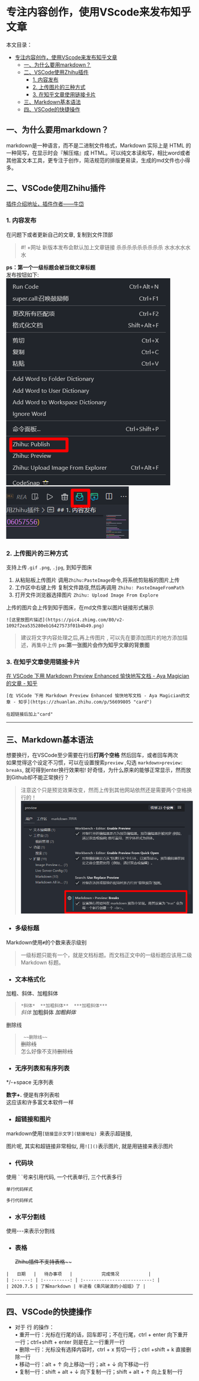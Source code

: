 # 专注内容创作，使用VScode来发布知乎文章

本文目录：  
- [专注内容创作，使用VScode来发布知乎文章](#专注内容创作使用vscode来发布知乎文章)
	- [一、为什么要用markdown？](#一为什么要用markdown)
	- [二、VSCode使用Zhihu插件](#二vscode使用zhihu插件)
		- [1. 内容发布](#1-内容发布)
		- [2. 上传图片的三种方式](#2-上传图片的三种方式)
		- [3. 在知乎文章使用链接卡片](#3-在知乎文章使用链接卡片)
	- [三、Markdown基本语法](#三markdown基本语法)
	- [四、VSCode的快捷操作](#四vscode的快捷操作)

## 一、为什么要用markdown？
markdown是一种语言，而不是二进制文件格式，Markdown 实际上是 HTML 的一种简写，在显示时会『解压缩』成 HTML。可以纯文本读和写，相比word或者其他富文本工具，更专注于创作，简洁规范的排版更易读，生成的md文件也小得多。


## 二、VSCode使用Zhihu插件
[插件介绍地址，插件作者——牛岱 ](https://zhuanlan.zhihu.com/p/106057556)

### 1. 内容发布
在问题下或者更新自己的文章, 复制到文件顶部  


>#! +网址
>新版本发布会默认加上文章链接
杀杀杀杀杀杀杀杀杀
水水水水水水  

**ps：第一个一级标题会被当做文章标题**   
发布按钮如下:  
![20200708204605](https://raw.githubusercontent.com/Achuan-2/Passage/master/images/20200708204605.png)  
![20200708204650](https://raw.githubusercontent.com/Achuan-2/Passage/master/images/20200708204650.png)


### 2. 上传图片的三种方式
支持上传`.gif` `.png`, `.jpg`, 到知乎图床

1.  从粘贴板上传图片
调用`Zhihu:PasteImage`命令,将系统剪贴板的图片上传
 2. 工作区中右键上传
复制文件路径,然后再调用 `Zhihu: PasteImageFromPath`
3.  打开文件浏览器选择图片
`Zhihu: Upload Image From Explore`

上传的图片会上传到知乎图床，在md文件里以图片链接形式展示
```
![这里放图片描述](https://pic4.zhimg.com/80/v2-1092f2ea535280eb16427573f01b4b49.png)  
```
>建议将文字内容处理之后,再上传图片 , 可以先在要添加图片的地方添加描述，再集中上传
>**ps:第一张图片会作为知乎文章的背景图**  

### 3. 在知乎文章使用链接卡片
[在 VSCode 下用 Markdown Preview Enhanced 愉快地写文档 - Aya Magician的文章 - 知乎](https://zhuanlan.zhihu.com/p/56699805 "card")

```
[在 VSCode 下用 Markdown Preview Enhanced 愉快地写文档 - Aya Magician的文章 - 知乎](https://zhuanlan.zhihu.com/p/56699805 "card")

在超链接后加上"card"
```
---  


## 三、Markdown基本语法
 
 想要换行，在VSCode至少需要在行后**打两个空格** 然后回车，或者回车两次  
 如果觉得这个设定不习惯，可以在设置搜索`preview` ,勾选  `markdown>preview: breaks`, 就可得到enter换行效果啦!
 好奇怪，为什么原来的能够正常显示，然而放到Github却不能正常换行？
 > 注意这个只是预览效果改变，然而上传到其他网站依然还是需要两个空格换行的！
![20200708204845](https://raw.githubusercontent.com/Achuan-2/Passage/master/images/20200708204845.png)

* ### 多级标题
Markdown使用`#`的个数来表示级别  
> 一级标题只能有一个，就是文档标题。而文档正文中的一级标题应该用二级 Markdown 标题。

* ### 文本格式化
加粗、斜体、加粗斜体
>`*斜体*  **加粗斜体**  ***加粗斜体***`      
>*斜体*  **加粗斜体**  ***加粗斜体***

删除线  
>` ~~删除线~~`  
>~~删除线~~  
>怎么好像不支持<s>删除线</s>

* ### 无序列表和有序列表
*/-+space 无序列表

**数字+.** 便是有序列表啦  
这应该和许多富文本软件一样

* ### 超链接和图片
markdown使用`[链接显示文字](链接地址) `来表示超链接, 

图片呢, 其实和超链接非常相似, 用`![]()`表示图片, 就是用链接来表示图片

* ### 代码块
使用 \` \`号来引用代码, 一个代表单行, 三个代表多行

`单行代码样式`

``` python
多行代码样式
```


* ### 水平分割线

使用---来表示分割线


* ### 表格
  ~~Zhihu插件不支持表格~~~~

```
|   日期   |   待办事项   |           完成情况           |
| :------: | :----------: | :--------------------------: |
| 2020.7.5 | 了解markdown | 半途看《乘风破浪的小姐姐》了 |
```

---

## 四、VSCode的快捷操作

* 对于 行 的操作：  
	• 重开一行：光标在行尾的话，回车即可；不在行尾，ctrl + enter 向下重开一行；ctrl+shift + enter 则是在上一行重开一行  
	• 删除一行：光标没有选择内容时，ctrl + x 剪切一行；ctrl +shift + k 直接删除一行  
	• 移动一行：alt + ↑ 向上移动一行；alt + ↓ 向下移动一行  
  • 复制一行：shift + alt + ↓ 向下复制一行；shift + alt + ↑ 向上复制一行  